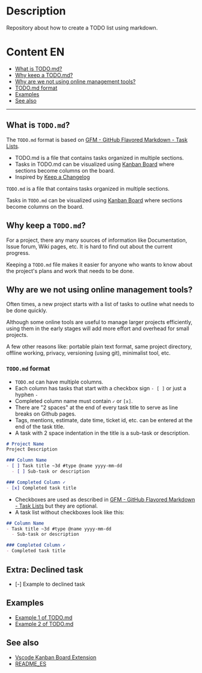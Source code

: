 # Description
Repository about how to create a TODO list using markdown.

# Content EN
- [What is TODO.md?](#What-is-`TODO.md`?)
- [Why keep a TODO.md?](#Why-keep-a-`TODO.md`?)
- [Why are we not using online management tools?](#Why-are-we-not-using-online-management-tools?)
- [TODO.md format](#`TODO.md`-format)
- [Examples](#examples)
- [See also](#See-also)

----

## What is `TODO.md`?

The `TODO.md` format is based on [GFM - GitHub Flavored Markdown - Task Lists](https://guides.github.com/features/mastering-markdown/#GitHub-flavored-markdown).

- TODO.md is a file that contains tasks organized in multiple sections.
- Tasks in TODO.md can be visualized using [Kanban Board](https://en.wikipedia.org/wiki/Kanban_board) where sections become columns on the board.
- Inspired by [Keep a Changelog](https://github.com/olivierlacan/keep-a-changelog)

`TODO.md` is a file that contains tasks organized in multiple sections.

Tasks in `TODO.md` can be visualized using [Kanban Board](https://en.wikipedia.org/wiki/Kanban_board) where sections become columns on the board.

## Why keep a `TODO.md`?

For a project, there any many sources of information like Documentation, Issue forum, Wiki pages, etc. It is hard to find out about the current progress.

Keeping a `TODO.md` file makes it easier for anyone who wants to know about the project's plans and work that needs to be done.

## Why are we not using online management tools?

Often times, a new project starts with a list of tasks to outline what needs to be done quickly.

Although some online tools are useful to manage larger projects efficiently, using them in the early stages will add more effort and overhead for small projects.

A few other reasons like: portable plain text format, same project directory, offline working, privacy, versioning (using git), minimalist tool, etc.

### `TODO.md` format

- `TODO.md` can have multiple columns.
- Each column has tasks that start with a checkbox sign `- [ ]` or just a hyphen `- `
- Completed column name must contain `✓` or `[x]`.
- There are "2 spaces" at the end of every task title to serve as line breaks on Github pages.
- Tags, mentions, estimate, date time, ticket id, etc. can be entered at the end of the task title.
- A task with 2 space indentation in the title is a sub-task or description.

```md
# Project Name
Project Description

### Column Name
- [ ] Task title ~3d #type @name yyyy-mm-dd
  - [ ] Sub-task or description

### Completed Column ✓
- [x] Completed task title
```

- Checkboxes are used as described in [GFM - GitHub Flavored Markdown - Task Lists](https://guides.github.com/features/mastering-markdown/#GitHub-flavored-markdown) but they are optional.
- A task list without checkboxes look like this:

```md
## Column Name
- Task title ~3d #type @name yyyy-mm-dd
  - Sub-task or description

### Completed Column ✓
- Completed task title
```

## Extra: Declined task
- [-] Example to declined task
## Examples
- [Example 1 of TODO.md](Examples_TODO/TODO.md)
- [Example 2 of TODO.md](Examples_TODO/TODO2.md)

## See also
- [Vscode Kanban Board Extension](https://marketplace.visualstudio.com/items?itemName=coddx.coddx-alpha&ssr=false)
- [README_ES](README_ES.md)
